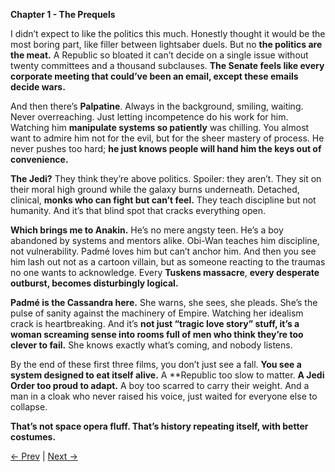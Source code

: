 **Chapter 1 - The Prequels**

I didn’t expect to like the politics this much. Honestly thought it would be the most boring part, like filler between lightsaber duels. But no **the politics are the meat.** A Republic so bloated it can’t decide on a single issue without twenty committees and a thousand subclauses. **The Senate feels like every corporate meeting that could’ve been an email, except these emails decide wars.**

And then there’s **Palpatine**. Always in the background, smiling, waiting. Never overreaching. Just letting incompetence do his work for him. Watching him **manipulate systems so patiently** was chilling. You almost want to admire him not for the evil, but for the sheer mastery of process. He never pushes too hard; **he just knows people will hand him the keys out of convenience.**

**The Jedi?** They think they’re above politics. Spoiler: they aren’t. They sit on their moral high ground while the galaxy burns underneath. Detached, clinical, **monks who can fight but can’t feel.** They teach discipline but not humanity. And it’s that blind spot that cracks everything open.

**Which brings me to Anakin.** He’s no mere angsty teen. He’s a boy abandoned by systems and mentors alike. Obi-Wan teaches him discipline, not vulnerability. Padmé loves him but can’t anchor him. And then you see him lash out not as a cartoon villain, but as someone reacting to the traumas no one wants to acknowledge. Every **Tuskens massacre**, **every desperate outburst, becomes disturbingly logical.**

**Padmé is the Cassandra here.** She warns, she sees, she pleads. She’s the pulse of sanity against the machinery of Empire. Watching her idealism crack is heartbreaking. And it’s **not just “tragic love story” stuff, it’s a woman screaming sense into rooms full of men who think they’re too clever to fail.** She knows exactly what’s coming, and nobody listens.

By the end of these first three films, you don’t just see a fall. **You see a system designed to eat itself alive.** A **Republic too slow to matter. **A Jedi Order too proud to adapt.** A boy too scarred to carry their weight. And a man in a cloak who never raised his voice, just waited for everyone else to collapse.

**That’s not space opera fluff. That’s history repeating itself, with better costumes.**

[← Prev](Chapter%200) | [Next →](Chapter%202.1)
